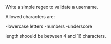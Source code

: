 Write a simple regex to validate a username.

Allowed characters are:

-lowercase letters -numbers -underscore

length shoould be between 4 and 16 characters.

